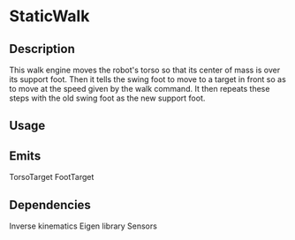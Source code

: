 # StaticWalk

## Description

This walk engine moves the robot's torso so that its center of mass is over its support foot. Then it tells the swing foot to move to a target in front so as to move at the speed given by the walk command. It then repeats these steps with the old swing foot as the new support foot.

## Usage

## Emits

TorsoTarget
FootTarget

## Dependencies

Inverse kinematics
Eigen library
Sensors
